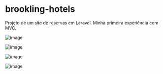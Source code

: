 # brookling-hotels
Projeto de um site de reservas em Laravel.
Minha primeira experiência com MVC.

![image](https://github.com/gusrapaiva/brookling-hotels/assets/127103850/cddce001-0d0b-4cc2-8754-83b5ae6b9ba9)

![image](https://github.com/gusrapaiva/brookling-hotels/assets/127103850/309787ca-10b4-4124-9821-d7eaa06b348f)

![image](https://github.com/gusrapaiva/brookling-hotels/assets/127103850/efa7496d-191c-46da-845a-82885ff85a07)

![image](https://github.com/gusrapaiva/brookling-hotels/assets/127103850/6e11d825-b4d8-4d4c-9f2c-848f703da2bd)
